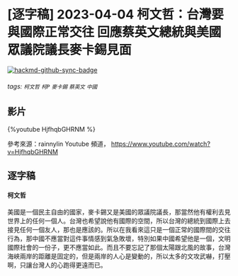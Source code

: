 # [逐字稿] 2023-04-04 柯文哲：台灣要與國際正常交往 回應蔡英文總統與美國眾議院議長麥卡錫見面

[![hackmd-github-sync-badge](https://hackmd.io/71DBpeN1SOmW38q6x00ibg/badge)](https://hackmd.io/71DBpeN1SOmW38q6x00ibg)


###### tags: `柯文哲` `柯P` `麥卡錫` `蔡英文` `中國`

## 影片

{%youtube HjfhqbGHRNM %}

參考來源：rainnylin Youtube 頻道， https://www.youtube.com/watch?v=HjfhqbGHRNM


## 逐字稿

#### 柯文哲

美國是一個民主自由的國家，麥卡錫又是美國的眾議院議長，那當然他有權利去見世界上的任何一個人。台灣也希望說他有國際的空間，所以台灣的總統到國際上去接見任何一個友人，那也是應該的。所以在我看來這只是一個正常的國際間的交往行為，那中國不應當對這件事情感到氣急敗壞，特別如果中國希望他是一個，文明國際社會的一份子，更不應當如此。而且不要忘記了那個太陽跟北風的故事，台灣海峽兩岸的距離是固定的，但是兩岸的人心是變動的，所以太多的文攻武嚇，打壓啊，只讓台灣人的心跑得更遠而已。
